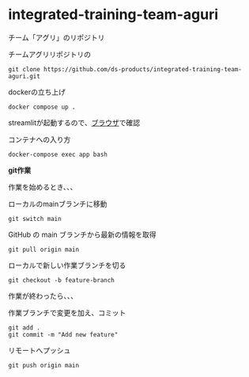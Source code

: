 # integrated-training-team-aguri
チーム「アグリ」のリポジトリ

チームアグリリポジトリの
```
git clone https://github.com/ds-products/integrated-training-team-aguri.git
```
dockerの立ち上げ
```
docker compose up .
```
streamlitが起動するので、[ブラウザ](http://localhost:8501)で確認

コンテナへの入り方
```
docker-compose exec app bash
```
**git作業**

作業を始めるとき、、、

ローカルのmainブランチに移動
```
git switch main
```
GitHub の main ブランチから最新の情報を取得
```
git pull origin main
```
ローカルで新しい作業ブランチを切る
```
git checkout -b feature-branch
```

作業が終わったら、、、

作業ブランチで変更を加え、コミット
```
git add .
git commit -m "Add new feature"
```
リモートへプッシュ
```
git push origin main
```
